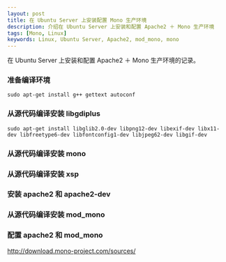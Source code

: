 ```yaml
---
layout: post
title: 在 Ubuntu Server 上安装配置 Mono 生产环境
description: 介绍在 Ubuntu Server 上安装和配置 Apache2 ＋ Mono 生产环境
tags: [Mono, Linux]
keywords: Linux, Ubuntu Server, Apache2, mod_mono, mono
---
```


在 Ubuntu Server 上安装和配置 Apache2 ＋ Mono 生产环境的记录。

### 准备编译环境

    sudo apt-get install g++ gettext autoconf

### 从源代码编译安装 libgdiplus

    sudo apt-get install libglib2.0-dev libpng12-dev libexif-dev libx11-dev libfreetype6-dev libfontconfig1-dev libjpeg62-dev libgif-dev

### 从源代码编译安装 mono

### 从源代码编译安装 xsp

### 安装 apache2 和 apache2-dev

### 从源代码编译安装 mod_mono

### 配置 apache2 和 mod_mono

http://download.mono-project.com/sources/